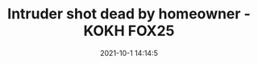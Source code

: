 ---
"title": "Intruder shot dead by homeowner - KOKH FOX25"
"date": "2021-10-1 14:14:5"
"feed_name": "GOOGLENEWSINDUSTRIAL"
"feed_website": "https://news.google.com/search?q=industrial%2Bincident&hl=en-US&gl=US&ceid=US:en"
"feed_rss": "https://news.google.com/rss/search?q=industrial%2Bincident&hl=en-US&gl=US&ceid=US:en"
"link": "https://okcfox.com/news/local/intruder-shot-dead-by-homeowner-10-01-2021"
"source": "{'href': 'https://okcfox.com', 'title': 'KOKH FOX25'}"
"file": "_posts/2021-1-1-361e87dc9a9a7dcbf09cc08796f59cd025658edc.md"
"accident": "1"
"drilling": "1"
"dead": "0"
"injured": "0"
"arrested": "0"
"where": "unknown site"
"causes": "unknown"
"place": "unknown place"
"place_uri": "unknown place"
---